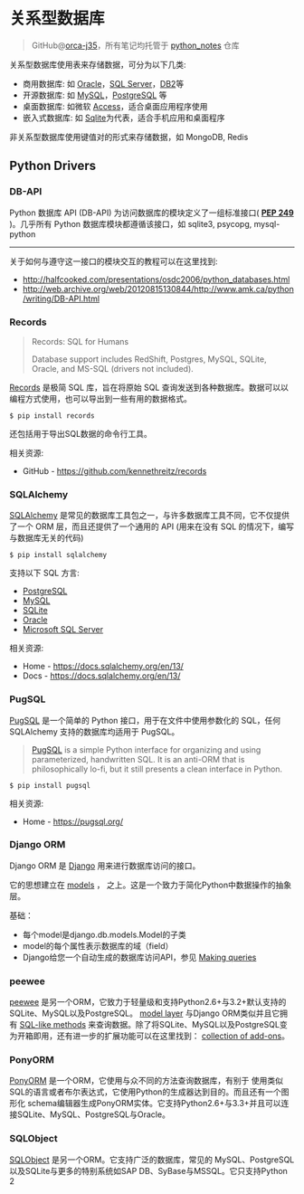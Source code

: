 # 关系型数据库
> GitHub@[orca-j35](https://github.com/orca-j35)，所有笔记均托管于 [python_notes](https://github.com/orca-j35/python_notes) 仓库

关系型数据库使用表来存储数据，可分为以下几类:

- 商用数据库: 如 [Oracle](https://www.oracle.com/)，[SQL Server](https://www.microsoft.com/sql-server/)，[DB2](https://www.ibm.com/db2/)等
- 开源数据库: 如 [MySQL](https://www.mysql.com/)，[PostgreSQL](https://www.postgresql.org/) 等
- 桌面数据库: 如微软 [Access](https://products.office.com/access)，适合桌面应用程序使用
- 嵌入式数据库: 如 [Sqlite](https://sqlite.org/)为代表，适合手机应用和桌面程序

非关系型数据库使用键值对的形式来存储数据，如 MongoDB, Redis

## Python Drivers

### DB-API

Python 数据库 API (DB-API) 为访问数据库的模块定义了一组标准接口( [**PEP 249**](https://www.python.org/dev/peps/pep-0249) )。几乎所有 Python 数据库模块都遵循该接口，如 sqlite3, psycopg, mysql-python

------



关于如何与遵守这一接口的模块交互的教程可以在这里找到:

-  http://halfcooked.com/presentations/osdc2006/python_databases.html
- http://web.archive.org/web/20120815130844/http://www.amk.ca/python/writing/DB-API.html



### Records

> Records: SQL for Humans
>
> Database support includes RedShift, Postgres, MySQL, SQLite, Oracle, and MS-SQL (drivers not included).

[Records](https://github.com/kennethreitz/records) 是极简 SQL 库，旨在将原始 SQL 查询发送到各种数据库。数据可以以编程方式使用，也可以导出到一些有用的数据格式。

```
$ pip install records
```

还包括用于导出SQL数据的命令行工具。

相关资源:

- GitHub - https://github.com/kennethreitz/records



### SQLAlchemy

[SQLAlchemy](http://www.sqlalchemy.org/) 是常见的数据库工具包之一，与许多数据库工具不同，它不仅提供了一个 ORM 层，而且还提供了一个通用的 API (用来在没有 SQL 的情况下，编写与数据库无关的代码)

```
$ pip install sqlalchemy
```

支持以下 SQL 方言:

- [PostgreSQL](https://docs.sqlalchemy.org/en/13/dialects/postgresql.html)
- [MySQL](https://docs.sqlalchemy.org/en/13/dialects/mysql.html)
- [SQLite](https://docs.sqlalchemy.org/en/13/dialects/sqlite.html)
- [Oracle](https://docs.sqlalchemy.org/en/13/dialects/oracle.html)
- [Microsoft SQL Server](https://docs.sqlalchemy.org/en/13/dialects/mssql.html)

相关资源:

- Home - https://docs.sqlalchemy.org/en/13/
- Docs - https://docs.sqlalchemy.org/en/13/



### PugSQL

[PugSQL](https://pugsql.org/) 是一个简单的 Python 接口，用于在文件中使用参数化的 SQL，任何 SQLAlchemy 支持的数据库均适用于 PugSQL。

> [PugSQL](https://pugsql.org/) is a simple Python interface for organizing and using parameterized, handwritten SQL. It is an anti-ORM that is philosophically lo-fi, but it still presents a clean interface in Python.

```
$ pip install pugsql
```

相关资源:

- Home - https://pugsql.org/

### Django ORM

Django ORM 是 [Django](http://www.djangoproject.com/) 用来进行数据库访问的接口。

它的思想建立在 [models](https://docs.djangoproject.com/en/dev/#the-model-layer) ， 之上。这是一个致力于简化Python中数据操作的抽象层。

基础：

- 每个model是django.db.models.Model的子类
- model的每个属性表示数据库的域（field）
- Django给您一个自动生成的数据库访问API，参见 [Making queries](https://docs.djangoproject.com/en/dev/topics/db/queries/)

### peewee

[peewee](http://docs.peewee-orm.com/en/latest/) 是另一个ORM，它致力于轻量级和支持Python2.6+与3.2+默认支持的 SQLite、MySQL以及PostgreSQL。 [model layer](https://peewee.readthedocs.io/en/latest/peewee/quickstart.html#model-definition) 与Django ORM类似并且它拥有 [SQL-like methods](https://peewee.readthedocs.io/en/latest/peewee/quickstart.html#retrieving-data) 来查询数据。除了将SQLite、MySQL以及PostgreSQL变为开箱即用，还有进一步的扩展功能可以在这里找到： [collection of add-ons](https://peewee.readthedocs.io/en/latest/peewee/playhouse.html#playhouse)。

### PonyORM

[PonyORM](http://ponyorm.com/) 是一个ORM，它使用与众不同的方法查询数据库，有别于 使用类似SQL的语言或者布尔表达式，它使用Python的生成器达到目的。而且还有一个图形化 schema编辑器生成PonyORM实体。它支持Python2.6+与3.3+并且可以连接SQLite、MySQL、PostgreSQL与Oracle。

### SQLObject

[SQLObject](http://www.sqlobject.org/) 是另一个ORM。它支持广泛的数据库，常见的 MySQL、PostgreSQL以及SQLite与更多的特别系统如SAP DB、SyBase与MSSQL。它只支持Python 2




